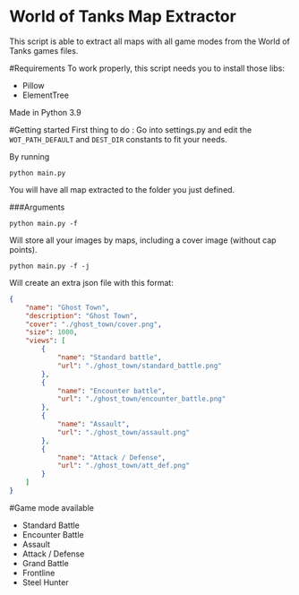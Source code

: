 # World of Tanks Map Extractor
This script is able to extract all maps with all game modes from the World of Tanks games files.

#Requirements
To work properly, this script needs you to install those libs:

- Pillow
- ElementTree

Made in Python 3.9

#Getting started
First thing to do : Go into settings.py and edit the ```WOT_PATH_DEFAULT``` and ```DEST_DIR``` constants to fit your needs.

By running
```
python main.py
```
You will have all map extracted to the folder you just defined.

###Arguments
```
python main.py -f
```
Will store all your images by maps, including a cover image (without cap points).

```
python main.py -f -j
```
Will create an extra json file with this format:

```json
{
    "name": "Ghost Town",
    "description": "Ghost Town",
    "cover": "./ghost_town/cover.png",
    "size": 1000,
    "views": [
        {
            "name": "Standard battle",
            "url": "./ghost_town/standard_battle.png"
        },
        {
            "name": "Encounter battle",
            "url": "./ghost_town/encounter_battle.png"
        },
        {
            "name": "Assault",
            "url": "./ghost_town/assault.png"
        },
        {
            "name": "Attack / Defense",
            "url": "./ghost_town/att_def.png"
        }
    ]
}
```

#Game mode available
- Standard Battle
- Encounter Battle
- Assault
- Attack / Defense
- Grand Battle
- Frontline
- Steel Hunter
